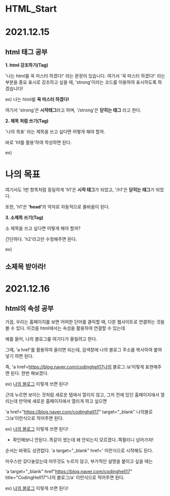 # HTML_Start
<h1>2021.12.15</h1>
<h2>html 태그 공부</h2>

<strong>1. html 강조하기(Tag)</strong>

'나는 html를 꼭 마스터 하겠다!' 라는 문장이 있습니다. 여기서 '꼭 마스터 하겠다!' 라는 부분을 중요 표시로 강조하고 싶을 때, 'strong'이라는 코드를 이용하여 표시하도록 하겠습니다!

ex) 나는 html를 <strong>꼭 마스터 하겠다!</strong>

여기서 'strong'은 <strong>시작태그</strong>라고 하며, '/strong'은 <strong>닫히는 태그</strong> 라고 한다.

<strong>2. 제목 처럼 쓰기(Tag)</strong>

'나의 목표' 라는 제목을 쓰고 싶다면 어떻게 해야 할까.

바로 'h1를 활용'하여 작성하면 된다. 

ex) <h1>나의 목표</h1>

여기서도 1번 항목처럼 동일하게 'h1'은 <strong>시작 태그</strong>가 되었고, '/h1'은 <strong>닫히는 태그</strong>가 되었다.

또한, 'h1'은 <strong>'head'</strong>의 약자로 자동적으로 줄바꿈이 된다.

<strong>3. 소제목 쓰기(Tag)</strong>

소 제목을 쓰고 싶다면 어떻게 해야 할까?

간단하다. 'h2'라고만 수정해주면 된다.

ex) <h2>소제목 받아라!</h2>


<h1>2021.12.16</h1>
<h2>html의 속성 공부</h2>

가끔, 우리는 홈페이지를 보면 어떠한 단어를 클릭할 때, 다른 웹사이트로 연결하는 것을 볼 수 있다. 이것을 html에서는 속성을 활용하여 연결할 수 있는데

예를 들어, 나의 블로그를 여기다가 올릴려고 한다. 

그때, 'a href'를 활용하여 올리면 되는데, 검색창에 나의 블로그 주소를 복사하여 붙여넣기 하면 된다.

즉, 'a href=https://blog.naver.com/codinghell17나의 블로그 /a'이렇게 표현해주면 된다. 한번 해보겠다.

ex) <a href=https://blog.naver.com/codinghell17>나의 블로그</a>
이렇게 쓰면 된다!

근데 누르면 보이는 것처럼 새로운 탭에서 열리지 않고, 그저 전에 있던 홈페이지에서 열리는데 만약에 새로운 홈페이지에서 열리게 하고 싶으면

'a href="https://blog.naver.com/codinghell17" target="_blank" 나의블로그/a'이런식으로 적어주면 된다.

ex) <a href="https://blog.naver.com/codinghell17" target="_black">나의 블로그</a>
이렇게 쓰면 된다! 

+ 확인해보니 안된다..똑같이 썼는데 왜 안되는지 모르겠다..쪽팔리니 넘어가자!

순서는 바꿔도 상관없다. 'a target="_blank" href=' 이런식으로 시작해도 된다.

마우스만 갖다놓았는데 아무것도 누르지 않고, 부가적인 설명을 붙이고 싶을 때는 

'a target="_blank" href"https://blog.naver.com/codinghell17" title="CodingHell17"나의 블로그/a' 이런식으로 적어주면 된다.

ex) <a target="_blank" href="https://blog.naver.com/codinghell17" title="CodingHEll17">나의 블로그</a>
이렇게 쓰면 된다!



